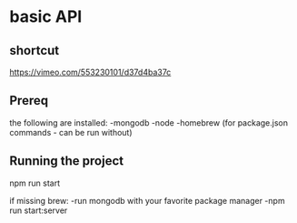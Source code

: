 # basic API

## shortcut
https://vimeo.com/553230101/d37d4ba37c

## Prereq 
the following are installed:
-mongodb
-node
-homebrew (for package.json commands - can be run without)

## Running the project
npm run start

if missing brew: 
-run mongodb with your favorite package manager
-npm run start:server